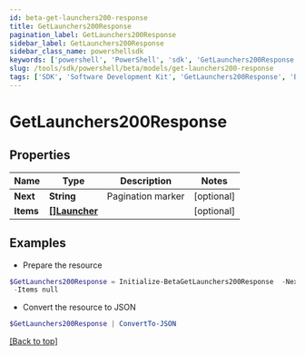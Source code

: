 ```yaml
---
id: beta-get-launchers200-response
title: GetLaunchers200Response
pagination_label: GetLaunchers200Response
sidebar_label: GetLaunchers200Response
sidebar_class_name: powershellsdk
keywords: ['powershell', 'PowerShell', 'sdk', 'GetLaunchers200Response', 'BetaGetLaunchers200Response'] 
slug: /tools/sdk/powershell/beta/models/get-launchers200-response
tags: ['SDK', 'Software Development Kit', 'GetLaunchers200Response', 'BetaGetLaunchers200Response']
---
```



# GetLaunchers200Response

## Properties

Name | Type | Description | Notes
------------ | ------------- | ------------- | -------------
**Next** | **String** | Pagination marker | [optional] 
**Items** | [**[]Launcher**](launcher) |  | [optional] 

## Examples

- Prepare the resource
```powershell
$GetLaunchers200Response = Initialize-BetaGetLaunchers200Response  -Next null `
 -Items null
```

- Convert the resource to JSON
```powershell
$GetLaunchers200Response | ConvertTo-JSON
```


[[Back to top]](#) 

